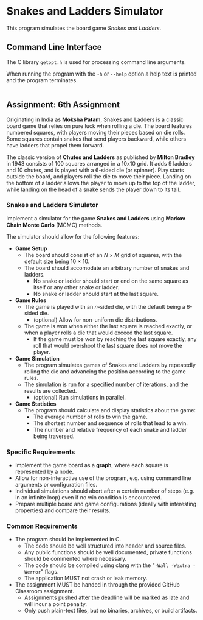 # Snakes and Ladders Simulator

This program simulates the board game _Snakes and Ladders_.

## Command Line Interface

The C library `getopt.h` is used for processing command line arguments.

When running the program with the `-h` or `--help` option a help text is printed and the program terminates.

```

```

## Assignment: 6th Assignment

Originating in India as **Moksha Patam**, Snakes and Ladders is a classic board game that relies on pure luck when rolling a die. The board features numbered squares, with players moving their pieces based on die rolls. Some squares contain snakes that send players backward, while others have ladders that propel them forward.

The classic version of **Chutes and Ladders** as published by **Milton Bradley** in 1943 consists of 100 squares arranged in a 10x10 grid. It adds 9 ladders and 10 chutes, and is played with a 6-sided die (or spinner). Play starts outside the board, and players roll the die to move their piece. Landing on the bottom of a ladder allows the player to move up to the top of the ladder, while landing on the head of a snake sends the player down to its tail.

### Snakes and Ladders Simulator

Implement a simulator for the game **Snakes and Ladders** using **Markov Chain Monte Carlo** (MCMC) methods.

The simulator should allow for the following features:

- **Game Setup**
    - The board should consist of an _N_ × _M_ grid of squares, with the default size being 10 × 10.
    - The board should accomodate an arbitrary number of snakes and ladders.
        - No snake or ladder should start or end on the same square as itself or any other snake or ladder.
        - No snake or ladder should start at the last square.
- **Game Rules**
    - The game is played with an _n_-sided die, with the default being a 6-sided die.
        - (optional) Allow for non-uniform die distributions.
    - The game is won when either the last square is reached exactly, or when a player rolls a die that would exceed the last square.
        - If the game must be won by reaching the last square exactly, any roll that would overshoot the last square does not move the player.
- **Game Simulation**
    - The program simulates games of Snakes and Ladders by repeatedly rolling the die and advancing the position according to the game rules.
    - The simulation is run for a specified number of iterations, and the results are collected.
        - (optional) Run simulations in parallel.
- **Game Statistics**
    - The program should calculate and display statistics about the game:
        - The average number of rolls to win the game.
        - The shortest number and sequence of rolls that lead to a win.
        - The number and relative frequency of each snake and ladder being traversed.

### Specific Requirements

- Implement the game board as a **graph**, where each square is represented by a node.
- Allow for non-interactive use of the program, e.g. using command line arguments or configuration files.
- Individual simulations should abort after a certain number of steps (e.g. in an infinite loop) even if no win condition is encountered.
- Prepare multiple board and game configurations (ideally with interesting properties) and compare their results.

### Common Requirements

- The program should be implemented in C.
    - The code should be well structured into header and source files.
    - Any public functions should be well documented, private functions should be commented where necessary.
    - The code should be compiled using clang with the "`-Wall -Wextra -Werror`" flags.
    - The application MUST not crash or leak memory.
- The assignment MUST be handed in through the provided GitHub Classroom assignment.
    - Assignments pushed after the deadline will be marked as late and will incur a point penalty.
    - Only push plain-text files, but no binaries, archives, or build artifacts.
